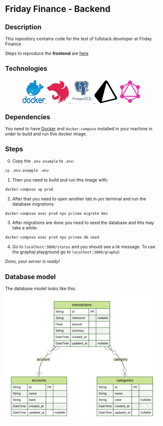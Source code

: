# Friday Finance - Backend

## Description
This repository contains code for the test of fullstack developer at Friday Finance

Steps to reproduce the **frontend** are [here](https://github.com/sdq-sts/airbank-test-frontend)

## Technologies

<p align="center">
  <a href="https://www.docker.com/" target="blank">
    <img src="assets/docker-logo.png" width="75" height="75" alt="Docker Logo" />
  </a>
  <a href="http://nestjs.com/" target="blank">
    <img src="assets/nestjs-logo.svg" width="75" height="75" alt="Nest Logo" />
  </a>
  <a href="https://www.postgresql.org/" target="blank">
    <img src="assets/postgres-logo.png" width="75" alt="Postgres Logo" />
  </a>
  <a href="https://www.prisma.io/" target="blank">
    <img src="assets/prisma-logo.svg" width="75" height="75" alt="Prisma Logo" />
  </a>
  <a href="https://graphql.org/" target="blank">
    <img src="assets/graphql-logo.png" width="75" height="75" alt="Graphql Logo"/>
  </a>
</p>

## Dependencies

You need to have [Docker](https://www.docker.com/) and `docker-compose` installed in your machine in order to build and run this docker image.

## Steps

0. Copy the `.env.example` to `.env`:

```bash
cp .env.example .env
```

1. Then you need to build and run this image with:

```bash
docker-compose up prod
```

2. After that you need to open another tab in yor terminal and run the database migrations:

```bash
docker-compose exec prod npx prisma migrate dev
```

3. After migrations are done you need to seed the database and this may take a while:

```bash
docker-compose exec prod npx prisma db seed
```

4. Go to `localhost:3000/status` and you should see a `OK` message. To use the graphql playground go to `localhost:3000/graphql` 

*Done, your server is ready!*
## Database model

The database model looks like this:

![ERD](assets/_ERD.svg)
